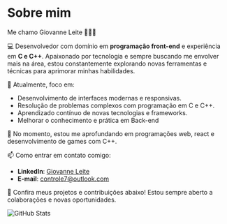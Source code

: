 # Sobre mim
Me chamo Giovanne Leite 👺🐱‍👤

💻 Desenvolvedor com domínio em **programação front-end** e experiência em **C e C++**. Apaixonado por tecnologia e sempre buscando me envolver mais na área, estou constantemente explorando novas ferramentas e técnicas para aprimorar minhas habilidades.

🚀 Atualmente, foco em:
- Desenvolvimento de interfaces modernas e responsivas.
- Resolução de problemas complexos com programação em C e C++.
- Aprendizado contínuo de novas tecnologias e frameworks.
- Melhorar o conhecimento e prática em Back-end

🌱 No momento, estou me aprofundando em programações web, react e desenvolvimento de games com C++.

📫 Como entrar em contato comigo:
- **LinkedIn**: [Giovanne Leite](https://www.linkedin.com/in/giovanne-leite-71667627b/)
- **E-mail**: controle7@outlook.com

💼 Confira meus projetos e contribuições abaixo! Estou sempre aberto a colaborações e novas oportunidades.

![GitHub Stats](https://github-readme-stats.vercel.app/api?username=GiovanneLeite&show_icons=true&theme=radical)
